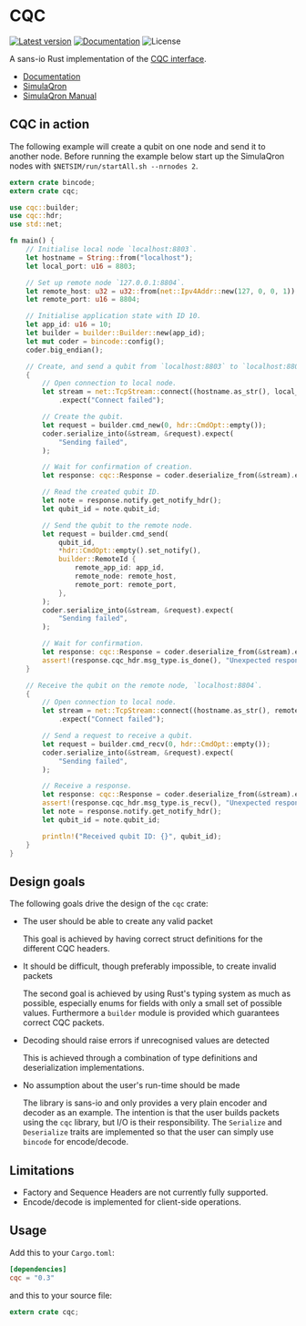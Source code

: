 CQC
===

[![Latest version](https://img.shields.io/crates/v/cqc.svg)](https://crates.io/crates/cqc)
[![Documentation](https://docs.rs/cqc/badge.svg)](https://docs.rs/cqc)
![License](https://img.shields.io/crates/l/cqc.svg)

A sans-io Rust implementation of the [CQC
interface](https://softwarequtech.github.io/SimulaQron/html/CQCInterface.html).

- [Documentation](https://docs.rs/cqc)
- [SimulaQron](http://www.simulaqron.org/)
- [SimulaQron Manual](https://softwarequtech.github.io/SimulaQron/html/GettingStarted.html)

## CQC in action

The following example will create a qubit on one node and send it to another
node.  Before running the example below start up the SimulaQron nodes with
`$NETSIM/run/startAll.sh --nrnodes 2`.

```rust
extern crate bincode;
extern crate cqc;

use cqc::builder;
use cqc::hdr;
use std::net;

fn main() {
    // Initialise local node `localhost:8803`.
    let hostname = String::from("localhost");
    let local_port: u16 = 8803;

    // Set up remote node `127.0.0.1:8804`.
    let remote_host: u32 = u32::from(net::Ipv4Addr::new(127, 0, 0, 1));
    let remote_port: u16 = 8804;

    // Initialise application state with ID 10.
    let app_id: u16 = 10;
    let builder = builder::Builder::new(app_id);
    let mut coder = bincode::config();
    coder.big_endian();

    // Create, and send a qubit from `localhost:8803` to `localhost:8804`.
    {
        // Open connection to local node.
        let stream = net::TcpStream::connect((hostname.as_str(), local_port))
            .expect("Connect failed");

        // Create the qubit.
        let request = builder.cmd_new(0, hdr::CmdOpt::empty());
        coder.serialize_into(&stream, &request).expect(
            "Sending failed",
        );

        // Wait for confirmation of creation.
        let response: cqc::Response = coder.deserialize_from(&stream).expect("Receive failed");

        // Read the created qubit ID.
        let note = response.notify.get_notify_hdr();
        let qubit_id = note.qubit_id;

        // Send the qubit to the remote node.
        let request = builder.cmd_send(
            qubit_id,
            *hdr::CmdOpt::empty().set_notify(),
            builder::RemoteId {
                remote_app_id: app_id,
                remote_node: remote_host,
                remote_port: remote_port,
            },
        );
        coder.serialize_into(&stream, &request).expect(
            "Sending failed",
        );

        // Wait for confirmation.
        let response: cqc::Response = coder.deserialize_from(&stream).expect("Receive failed");
        assert!(response.cqc_hdr.msg_type.is_done(), "Unexpected response");
    }

    // Receive the qubit on the remote node, `localhost:8804`.
    {
        // Open connection to local node.
        let stream = net::TcpStream::connect((hostname.as_str(), remote_port))
            .expect("Connect failed");

        // Send a request to receive a qubit.
        let request = builder.cmd_recv(0, hdr::CmdOpt::empty());
        coder.serialize_into(&stream, &request).expect(
            "Sending failed",
        );

        // Receive a response.
        let response: cqc::Response = coder.deserialize_from(&stream).expect("Receive failed");
        assert!(response.cqc_hdr.msg_type.is_recv(), "Unexpected response");
        let note = response.notify.get_notify_hdr();
        let qubit_id = note.qubit_id;

        println!("Received qubit ID: {}", qubit_id);
    }
}
```

## Design goals

The following goals drive the design of the `cqc` crate:

- The user should be able to create any valid packet

  This goal is achieved by having correct struct definitions for the different
  CQC headers.

- It should be difficult, though preferably impossible, to create invalid
  packets

  The second goal is achieved by using Rust's typing system as much as
  possible, especially enums for fields with only a small set of possible
  values.  Furthermore a `builder` module is provided which guarantees correct
  CQC packets.

- Decoding should raise errors if unrecognised values are detected

  This is achieved through a combination of type definitions and
  deserialization implementations.

- No assumption about the user's run-time should be made

  The library is sans-io and only provides a very plain encoder and decoder as
  an example.  The intention is that the user builds packets using the `cqc`
  library, but I/O is their responsibility.  The `Serialize` and `Deserialize`
  traits are implemented so that the user can simply use `bincode` for
  encode/decode.

## Limitations

- Factory and Sequence Headers are not currently fully supported.
- Encode/decode is implemented for client-side operations.

## Usage

Add this to your `Cargo.toml`:

```toml
[dependencies]
cqc = "0.3"
```

and this to your source file:

```rust
extern crate cqc;
```
